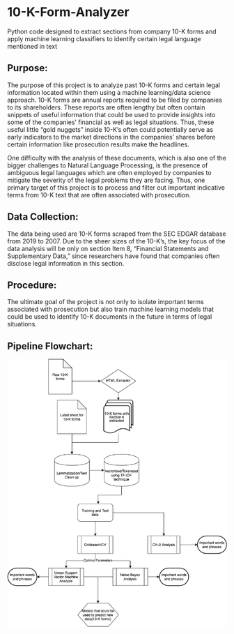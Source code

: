 # 10-K-Form-Analyzer
Python code designed to extract sections from company 10-K forms and apply machine learning classifiers to identify certain legal language mentioned in text

## Purpose: 
The purpose of this project is to analyze past 10-K forms and certain legal information located within them using a machine learning/data science approach. 10-K forms are annual reports required to be filed by companies to its shareholders. These reports are often lengthy but often contain snippets of useful information that could be used to provide insights into some of the companies’ financial as well as legal situations. Thus, these useful little “gold nuggets” inside 10-K’s often could potentially serve as early indicators to the market directions in the companies’ shares before certain information like prosecution results make the headlines. 

One difficulty with the analysis of these documents, which is also one of the bigger challenges to Natural Language Processing, is the presence of ambiguous legal languages which are often employed by companies to mitigate the severity of the legal problems they are facing. Thus, one primary target of this project is to process and filter out important indicative terms from 10-K text that are often associated with prosecution. 

## Data Collection:
The data being used are 10-K forms scraped from the SEC EDGAR database from 2019 to 2007. Due to the sheer sizes of the 10-K’s, the key focus of the data analysis will be only on section Item 8, “Financial Statements and Supplementary Data,” since researchers have found that companies often disclose legal information in this section.
  
## Procedure:
The ultimate goal of the project is not only to isolate important terms associated with prosecution but also train machine learning models that could be used to identify 10-K documents in the future in terms of legal situations.

## Pipeline Flowchart:
<p align="center">
  <img src="https://github.com/chenfeiyu132/10-K-Form-Analyzer/blob/master/10-K%20diagram.png">
</p>
